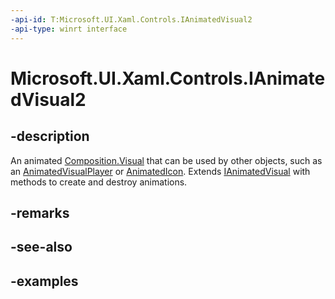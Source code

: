 ```yaml
---
-api-id: T:Microsoft.UI.Xaml.Controls.IAnimatedVisual2
-api-type: winrt interface
---
```


# Microsoft.UI.Xaml.Controls.IAnimatedVisual2

<!--
public interface IAnimatedVisual2 : Microsoft.UI.Xaml.Controls.IAnimatedVisual, System.IDisposable
-->


## -description

An animated [Composition.Visual](../microsoft.ui.composition/visual.md) that can be used by other objects, such as an [AnimatedVisualPlayer](animatedvisualplayer.md) or [AnimatedIcon](animatedicon.md). Extends [IAnimatedVisual](ianimatedvisual.md) with methods to create and destroy animations.

## -remarks

## -see-also

## -examples

